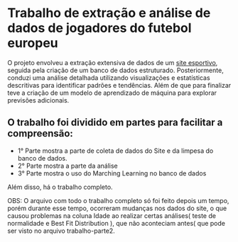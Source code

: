 # Trabalho de extração e análise de dados de jogadores do futebol europeu
O projeto envolveu a extração extensiva de dados de um [site esportivo](https://fbref.com/pt/comps/Big5/stats/jogadores/Maiores-5-Ligas-Europeias-Estatisticas), seguida pela criação de um banco de dados estruturado. Posteriormente, conduzi uma análise detalhada utilizando visualizações e estatísticas descritivas para identificar padrões e tendências. Além de que para finalizar teve a criação de um modelo de aprendizado de máquina para explorar previsões adicionais.

## O trabalho foi dividido em partes para facilitar a compreensão: 
- 1° Parte mostra a parte de coleta de dados do Site e da limpesa do banco de dados. 
- 2° Parte mostra a parte da análise 
- 3° Parte mostra o uso do Marching Learning no banco de dados 

Além disso, há o trabalho completo.


OBS: O arquivo com todo o trabalho completo só foi feito depois um tempo, porém durante esse tempo, ocorreram mudanças nos dados do site, o que causou problemas na coluna Idade ao realizar certas análises( teste de normalidade e Best Fit Distribution ), que não aconteciam antes( que pode ser visto no arquivo trabalho-parte2.

